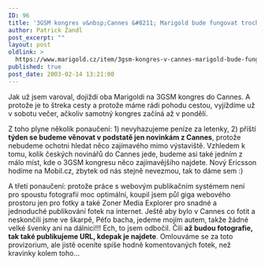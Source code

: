 ```yaml
---
ID: 96
title: '3GSM kongres v&nbsp;Cannes &#8211; Marigold bude fungovat trochu jinak'
author: Patrick Zandl
post_excerpt: ""
layout: post
oldlink: >
  https://www.marigold.cz/item/3gsm-kongres-v-cannes-marigold-bude-fungovat-trochu-jinak
published: true
post_date: 2003-02-14 13:21:00
---
```

<p>
Jak už jsem varoval, dojíždí oba Marigoldi na 3GSM kongres do Cannes. A protože je to štreka cesty a protože máme rádi pohodu cestou, vyjíždíme už v sobotu večer, ačkoliv samotný kongres začíná až v pondělí. </p>

<p>
Z toho plyne několik ponaučení: 1) nevyhazujeme peníze za letenky, 2) příští <STRONG>týden se budeme věnovat v podstatě jen novinkám z Cannes</STRONG>, protože nebudeme ochotni hledat něco zajímavého mimo výstaviště. Vzhledem k tomu, kolik českých novinářů do Cannes jede, budeme asi také jedním z málo míst, kde o 3GSM kongresu něco zajímavějšího najdete. Nový Ericsson hodíme na Mobil.cz, zbytek od nás stejně nevezmou, tak to dáme sem :)</p>

<p>
A třetí ponaučení: protože práce s webovým publikačním systémem není pro spoustu fotografií moc optimální, koupil jsem půl giga webového prostoru jen pro fotky a také Zoner Media Explorer pro snadné a jednoduché publikování fotek na internet. Ještě aby bylo v Cannes co fotit a neskončili jsme ve škarpě, Péťo bacha, jedeme mojím autem, takže žádné velké švenky ani na dálnici!!! Ech, to jsem odbočil. Čili <STRONG>až budou fotografie, tak také publikujeme URL, kdepak je najdete</STRONG>. Omlouváme se za toto provizorium, ale jistě oceníte spíše hodně komentovaných fotek, než kravinky kolem toho...</p>
